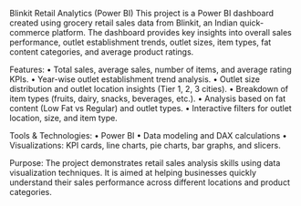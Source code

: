 Blinkit Retail Analytics (Power BI)
This project is a Power BI dashboard created using grocery retail sales data from Blinkit, an Indian quick-commerce platform.
The dashboard provides key insights into overall sales performance, outlet establishment trends, outlet sizes, item types, fat content categories, and average product ratings.

Features:
•	Total sales, average sales, number of items, and average rating KPIs.
•	Year-wise outlet establishment trend analysis.
•	Outlet size distribution and outlet location insights (Tier 1, 2, 3 cities).
•	Breakdown of item types (fruits, dairy, snacks, beverages, etc.).
•	Analysis based on fat content (Low Fat vs Regular) and outlet types.
•	Interactive filters for outlet location, size, and item type.

Tools & Technologies:
•	Power BI
•	Data modeling and DAX calculations
•	Visualizations: KPI cards, line charts, pie charts, bar graphs, and slicers.

Purpose:
The project demonstrates retail sales analysis skills using data visualization techniques. It is aimed at helping businesses quickly understand their sales performance across different locations and product categories.

